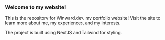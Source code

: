 ### Welcome to my website!


This is the repository for [Winward.dev](https://www.winward.dev), my portfolio website! Visit the site to learn more about me, my experiences, and my interests.


The project is built using NextJS and Tailwind for styling.
